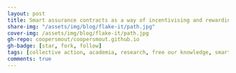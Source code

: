 ```yaml
---
layout: post
title: Smart assurance contracts as a way of incentivising and rewarding open research behaviours
share-img: "/assets/img/blog/flake-it/path.jpg"
cover-img: /assets/img/blog/flake-it/path.jpg
gh-repo: coopersmout/coopersmout.github.io
gh-badge: [star, fork, follow]
tags: [collective action, academia, research, free our knowledge, smart contract, ethereum]
comments: true
---
```


